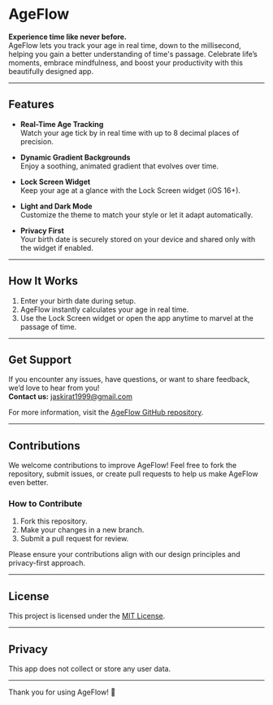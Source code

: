 # AgeFlow

**Experience time like never before.**  
AgeFlow lets you track your age in real time, down to the millisecond, helping you gain a better understanding of time's passage. Celebrate life’s moments, embrace mindfulness, and boost your productivity with this beautifully designed app.

---

## Features

- **Real-Time Age Tracking**  
  Watch your age tick by in real time with up to 8 decimal places of precision.

- **Dynamic Gradient Backgrounds**  
  Enjoy a soothing, animated gradient that evolves over time.

- **Lock Screen Widget**  
  Keep your age at a glance with the Lock Screen widget (iOS 16+).

- **Light and Dark Mode**  
  Customize the theme to match your style or let it adapt automatically.

- **Privacy First**  
  Your birth date is securely stored on your device and shared only with the widget if enabled.

---

## How It Works

1. Enter your birth date during setup.  
2. AgeFlow instantly calculates your age in real time.  
3. Use the Lock Screen widget or open the app anytime to marvel at the passage of time.

---

## Get Support

If you encounter any issues, have questions, or want to share feedback, we’d love to hear from you!  
**Contact us:** [jaskirat1999@gmail.com](mailto:jaskirat1999@gmail.com)

For more information, visit the [AgeFlow GitHub repository](https://github.com/jaskirat/ageflow).

---

## Contributions

We welcome contributions to improve AgeFlow! Feel free to fork the repository, submit issues, or create pull requests to help us make AgeFlow even better.

### How to Contribute

1. Fork this repository.  
2. Make your changes in a new branch.  
3. Submit a pull request for review.  

Please ensure your contributions align with our design principles and privacy-first approach.

---

## License

This project is licensed under the [MIT License](LICENSE).

---

## Privacy

This app does not collect or store any user data.

---

Thank you for using AgeFlow! 🎉

